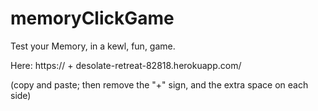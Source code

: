 # memoryClickGame
Test your Memory, in a kewl, fun, game.

Here:
https:// + desolate-retreat-82818.herokuapp.com/

(copy and paste; then remove the "+" sign, and the extra space on each side)

